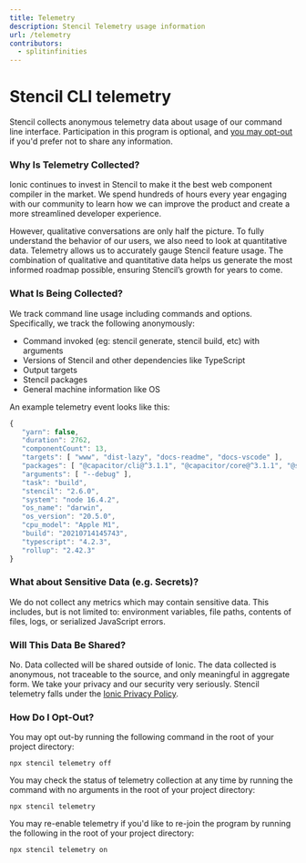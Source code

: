 ```yaml
---
title: Telemetry
description: Stencil Telemetry usage information
url: /telemetry
contributors:
  - splitinfinities
---
```


# Stencil CLI telemetry

Stencil collects anonymous telemetry data about usage of our command line interface. Participation in this program is optional, and [you may opt-out](#how-do-i-opt-out) if you'd prefer not to share any information.

### Why Is Telemetry Collected?

Ionic continues to invest in Stencil to make it the best web component compiler in the market. We spend hundreds of hours every year engaging with our community to learn how we can improve the product and create a more streamlined developer experience.

However, qualitative conversations are only half the picture. To fully understand the behavior of our users, we also need to look at quantitative data. Telemetry allows us to accurately gauge Stencil feature usage. The combination of qualitative and quantitative data helps us generate the most informed roadmap possible, ensuring Stencil’s growth for years to come.

### What Is Being Collected?

We track command line usage including commands and options. Specifically, we track the following anonymously:

- Command invoked (eg: stencil generate, stencil build, etc) with arguments
- Versions of Stencil and other dependencies like TypeScript
- Output targets
- Stencil packages
- General machine information like OS

An example telemetry event looks like this:

```javascript
{
   "yarn": false,
   "duration": 2762,
   "componentCount": 13,
   "targets": [ "www", "dist-lazy", "docs-readme", "docs-vscode" ],
   "packages": [ "@capacitor/cli@^3.1.1", "@capacitor/core@^3.1.1", "@stencil/core@latest", "@stencil/store@latest" ],
   "arguments": [ "--debug" ],
   "task": "build",
   "stencil": "2.6.0",
   "system": "node 16.4.2",
   "os_name": "darwin",
   "os_version": "20.5.0",
   "cpu_model": "Apple M1",
   "build": "20210714145743",
   "typescript": "4.2.3",
   "rollup": "2.42.3"
}
```

### What about Sensitive Data (e.g. Secrets)?

We do not collect any metrics which may contain sensitive data. This includes, but is not limited to: environment variables, file paths, contents of files, logs, or serialized JavaScript errors.

### Will This Data Be Shared?

No. Data collected will be shared outside of Ionic. The data collected is anonymous, not traceable to the source, and only meaningful in aggregate form. We take your privacy and our security very seriously. Stencil telemetry falls under the [Ionic Privacy Policy](https://ionicframework.com/privacy).

### How Do I Opt-Out?

You may opt out-by running the following command in the root of your project directory:

`npx stencil telemetry off`

You may check the status of telemetry collection at any time by running the command with no arguments in the root of your project directory:

`npx stencil telemetry`

You may re-enable telemetry if you'd like to re-join the program by running the following in the root of your project directory:

`npx stencil telemetry on`
